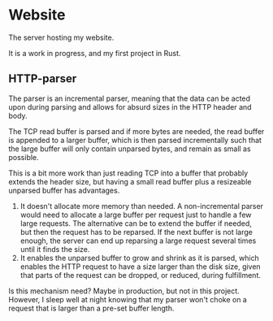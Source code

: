 # Website
The server hosting my website.

It is a work in progress, and my first project in Rust.

## HTTP-parser
The parser is an incremental parser,
meaning that the data can be acted upon during parsing and allows for absurd sizes in the HTTP header and body.

The TCP read buffer is parsed and if more bytes are needed, the read buffer is appended to a larger buffer,
which is then parsed incrementally such that the large buffer will only contain unparsed bytes, and remain as small as possible.

This is a bit more work than just reading TCP into a buffer that probably extends the header size, but having a small read buffer plus a resizeable unparsed buffer has advantages.
 1. It doesn't allocate more memory than needed. A non-incremental parser would need to allocate a large buffer per request just to handle a few large requests. The alternative can be to extend the buffer if needed, but then the request has to be reparsed. If the next buffer is not large enough, the server can end up reparsing a large request several times until it finds the size.
 2. It enables the unparsed buffer to grow and shrink as it is parsed, which enables the HTTP request to have a size larger than the disk size, given that parts of the request can be dropped, or reduced, during fulfillment.

Is this mechanism need? Maybe in production, but not in this project. However, I sleep well at night knowing that my parser won't choke on a request that is larger than a pre-set buffer length.
